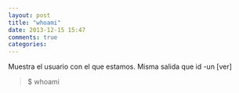 ```yaml
---
layout: post
title: "whoami"
date: 2013-12-15 15:47
comments: true
categories: 
---
```

Muestra el usuario con el que estamos. Misma salida que id -un [ver]

>$ whoami

